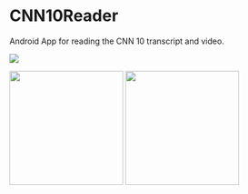 # CNN10Reader
Android App for reading the CNN 10 transcript and video.

![](https://i.imgur.com/cGQQH1Q.gif)

<img src="https://i.imgur.com/GrZpEHr.png" width="200px"/>  <img src="https://i.imgur.com/bvZ0oEM.png" width="200px"/>  

